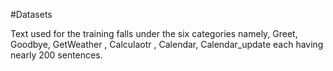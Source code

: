 #Datasets

Text used for the training falls under the six categories namely, Greet, Goodbye, GetWeather , Calculaotr , Calendar, Calendar_update each having nearly 200 sentences.
